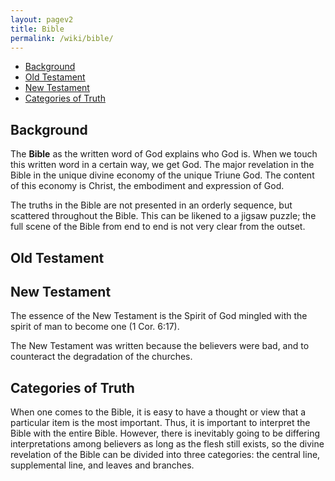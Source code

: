 ```yaml
---
layout: pagev2
title: Bible
permalink: /wiki/bible/
---
```

- [Background](#background)
- [Old Testament](#old-testament)
- [New Testament](#new-testament)
- [Categories of Truth](#categories-of-truth)

## Background

The **Bible** as the written word of God explains who God is. When we touch this written word in a certain way, we get God. The major revelation in the Bible in the unique divine economy of the unique Triune God. The content of this economy is Christ, the embodiment and expression of God.

The truths in the Bible are not presented in an orderly sequence, but scattered throughout the Bible. This can be likened to a jigsaw puzzle; the full scene of the Bible from end to end is not very clear from the outset.

## Old Testament

## New Testament

The essence of the New Testament is the Spirit of God mingled with the spirit of man to become one (1 Cor. 6:17).

The New Testament was written because the believers were bad, and to counteract the degradation of the churches.

## Categories of Truth

When one comes to the Bible, it is easy to have a thought or view that a particular item is the most important. Thus, it is important to interpret the Bible with the entire Bible. However, there is inevitably going to be differing interpretations among believers as long as the flesh still exists, so the divine revelation of the Bible can be divided into three categories: the central line, supplemental line, and leaves and branches.